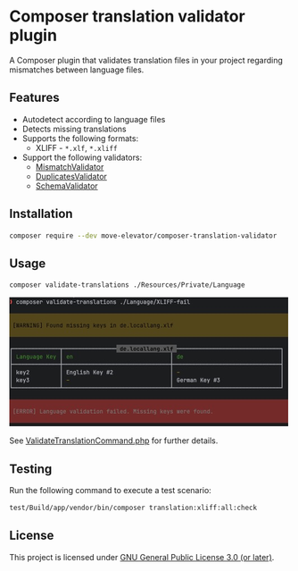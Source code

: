# Composer translation validator plugin

A Composer plugin that validates translation files in your project regarding mismatches between language files.

## Features

* Autodetect according to language files
* Detects missing translations
* Supports the following formats:
  * XLIFF - `*.xlf`, `*.xliff`
* Support the following validators:
  * [MismatchValidator](src/Validator/MismatchValidator.php)
  * [DuplicatesValidator](src/Validator/DuplicatesValidator.php)
  * [SchemaValidator](src/Validator/SchemaValidator.php)

## Installation

```bash
composer require --dev move-elevator/composer-translation-validator
```

## Usage

```bash
composer validate-translations ./Resources/Private/Language
```
![console.jpg](docs/console.jpg)

See [ValidateTranslationCommand.php](src/Command/ValidateTranslationCommand.php) for further details.

## Testing

Run the following command to execute a test scenario:

```bash
test/Build/app/vendor/bin/composer translation:xliff:all:check

```

## License

This project is licensed under [GNU General Public License 3.0 (or later)](LICENSE.md).
